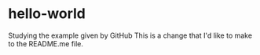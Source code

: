 # hello-world
Studying the example given by GitHub
This is a change that I'd like to make to the README.me file.
